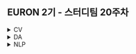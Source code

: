 ## EURON 2기 - 스터디팀 20주차
<details>
<summary>CV</summary>
<div markdown="1">       
  
  <br />
  
| 주차 | 내용             | 발표자                               | 발표자료 |
| ---- | ---------------- | ------------------------------------ | -------- |
| 14   | cs231n 14주차 | 민소연, 안소연 | [📚]()    |
  
  <br />
  
</div>
</details>


<details>
<summary>DA</summary>
<div markdown="1">       

<br />  
  
 
  
</div>
</details>


<details>
<summary>NLP</summary>
<div markdown="1">       

| 주차 | 내용             | 발표자                               | 발표자료 |
| ---- | ---------------- | ------------------------------------ | -------- |
| 20    | 학기 스터디 내용 정리 , 프로젝트 주제 설정     |       | [📚]()    |

## Assignment
  

  
### 📍 복습과제(~7/18)

1️⃣ 아래 구글 드라이브에서 ipynb 파일을 다운받아 필사 과제를 진행해주시면 됩니다.
  
  - []()
  
### 복습과제 제출 방법
  
> 해당 파일을 `Week_20` branch에 업로드하신 후 해당 `Week_20`  branch에서  `pull request` 를 진행해주세요.
  
- 과제 제출 방법
    - 레포: (origin) username/2022-1-Euron-Study-Assignments
    - 브랜치: `Week_20`
    - 해당 주차 브랜치에 과제 업로드하고 Pull Request, 이때 label은 `NLP` , `복습과제`
  

## Due
  
📍 **7월 18일**까지 제출합니다.
  
📍 19강에 해당되는 복습 과제는 없습니다. 

</div>
</details>

